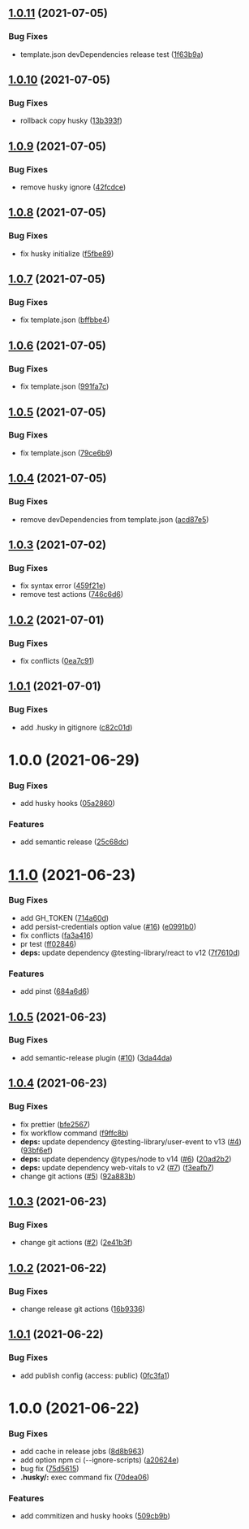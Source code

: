 ## [1.0.11](https://github.com/teamlycl/cra-template/compare/v1.0.10...v1.0.11) (2021-07-05)


### Bug Fixes

* template.json devDependencies release test ([1f63b9a](https://github.com/teamlycl/cra-template/commit/1f63b9a86501b294412239dca72c36f836f9a1d6))

## [1.0.10](https://github.com/teamlycl/cra-template/compare/v1.0.9...v1.0.10) (2021-07-05)


### Bug Fixes

* rollback copy husky ([13b393f](https://github.com/teamlycl/cra-template/commit/13b393f27fdfbbf1c71c0aaccb5d2953824dcd4c))

## [1.0.9](https://github.com/teamlycl/cra-template/compare/v1.0.8...v1.0.9) (2021-07-05)


### Bug Fixes

* remove husky ignore ([42fcdce](https://github.com/teamlycl/cra-template/commit/42fcdceb1a6c9ae57027997eaa83aca4bcfc90b6))

## [1.0.8](https://github.com/teamlycl/cra-template/compare/v1.0.7...v1.0.8) (2021-07-05)


### Bug Fixes

* fix husky initialize ([f5fbe89](https://github.com/teamlycl/cra-template/commit/f5fbe898809273ed06d117ebb5423bc2c2274ac0))

## [1.0.7](https://github.com/teamlycl/cra-template/compare/v1.0.6...v1.0.7) (2021-07-05)


### Bug Fixes

* fix template.json ([bffbbe4](https://github.com/teamlycl/cra-template/commit/bffbbe442da9949f1cb11c64717648d63e33e930))

## [1.0.6](https://github.com/teamlycl/cra-template/compare/v1.0.5...v1.0.6) (2021-07-05)


### Bug Fixes

* fix template.json ([991fa7c](https://github.com/teamlycl/cra-template/commit/991fa7c8c3a3ea9da831b88b275b8bee8a25d393))

## [1.0.5](https://github.com/teamlycl/cra-template/compare/v1.0.4...v1.0.5) (2021-07-05)


### Bug Fixes

* fix template.json ([79ce6b9](https://github.com/teamlycl/cra-template/commit/79ce6b993b49e2ef3bfb934bdc7d39dab22a1412))

## [1.0.4](https://github.com/teamlycl/cra-template/compare/v1.0.3...v1.0.4) (2021-07-05)


### Bug Fixes

* remove devDependencies from template.json ([acd87e5](https://github.com/teamlycl/cra-template/commit/acd87e5ad50bcaa40766a8e8c8c6075e30c75d64))

## [1.0.3](https://github.com/teamlycl/cra-template/compare/v1.0.2...v1.0.3) (2021-07-02)


### Bug Fixes

* fix syntax error ([459f21e](https://github.com/teamlycl/cra-template/commit/459f21e31afa8b2e86a992dffdc21569d9df28cc))
* remove test actions ([746c6d6](https://github.com/teamlycl/cra-template/commit/746c6d6d6bee06d9068462ae496a172efeccecd0))

## [1.0.2](https://github.com/teamlycl/cra-template/compare/v1.0.1...v1.0.2) (2021-07-01)


### Bug Fixes

* fix conflicts ([0ea7c91](https://github.com/teamlycl/cra-template/commit/0ea7c91509fc3e1bf61930725649737e5114adcb))

## [1.0.1](https://github.com/teamlycl/cra-template/compare/v1.0.0...v1.0.1) (2021-07-01)


### Bug Fixes

* add .husky in gitignore ([c82c01d](https://github.com/teamlycl/cra-template/commit/c82c01dabbe8edb7fe92889b5ef86afd21683799))

# 1.0.0 (2021-06-29)


### Bug Fixes

* add husky hooks ([05a2860](https://github.com/teamlycl/cra-template/commit/05a2860cb219a6aed95e71c9439b4e1b957610e8))


### Features

* add semantic release ([25c68dc](https://github.com/teamlycl/cra-template/commit/25c68dcaec1622f7c2fb3719b0e046f2f7b3c2a8))

# [1.1.0](https://github.com/teamlycl/react-template/compare/v1.0.5...v1.1.0) (2021-06-23)


### Bug Fixes

* add GH_TOKEN ([714a60d](https://github.com/teamlycl/react-template/commit/714a60dae727068c7f09dac0963e7fcedb6944ea))
* add persist-credentials option value ([#16](https://github.com/teamlycl/react-template/issues/16)) ([e0991b0](https://github.com/teamlycl/react-template/commit/e0991b0d3207ebbeeddc71ed75222e25724ba7ca))
* fix conflicts ([fa3a416](https://github.com/teamlycl/react-template/commit/fa3a4163a0ca5e1cd234cfa61ab132312b270c42))
* pr test ([ff02846](https://github.com/teamlycl/react-template/commit/ff028460f6b5bc9fe536581b3af7ba32b35c0442))
* **deps:** update dependency @testing-library/react to v12 ([7f7610d](https://github.com/teamlycl/react-template/commit/7f7610de7b196cfcd9a55170d699adbf6f738d66))


### Features

* add pinst ([684a6d6](https://github.com/teamlycl/react-template/commit/684a6d60094c1d5f74b386719a8577845162023b))

## [1.0.5](https://github.com/teamlycl/react-template/compare/v1.0.4...v1.0.5) (2021-06-23)


### Bug Fixes

* add semantic-release plugin ([#10](https://github.com/teamlycl/react-template/issues/10)) ([3da44da](https://github.com/teamlycl/react-template/commit/3da44da262d3a8a244909d7d567bb9b3880d3e7d))

## [1.0.4](https://github.com/teamlycl/react-template/compare/v1.0.3...v1.0.4) (2021-06-23)


### Bug Fixes

* fix prettier ([bfe2567](https://github.com/teamlycl/react-template/commit/bfe2567dc8aebab55740789e0fd3ffd9423bf7ac))
* fix workflow command ([f9ffc8b](https://github.com/teamlycl/react-template/commit/f9ffc8bf98ca9d756403b659e094608eb0ea4c71))
* **deps:** update dependency @testing-library/user-event to v13 ([#4](https://github.com/teamlycl/react-template/issues/4)) ([93bf6ef](https://github.com/teamlycl/react-template/commit/93bf6ef94cbcdd4a5fbf508c9179bb75f18388b9))
* **deps:** update dependency @types/node to v14 ([#6](https://github.com/teamlycl/react-template/issues/6)) ([20ad2b2](https://github.com/teamlycl/react-template/commit/20ad2b2a2fa0ab4c02957417e796623afb66bff9))
* **deps:** update dependency web-vitals to v2 ([#7](https://github.com/teamlycl/react-template/issues/7)) ([f3eafb7](https://github.com/teamlycl/react-template/commit/f3eafb72304437e06c938d36241d7752a05fe395))
* change git actions ([#5](https://github.com/teamlycl/react-template/issues/5)) ([92a883b](https://github.com/teamlycl/react-template/commit/92a883bba9b0518e4ff931e37c95a83503baf670))

## [1.0.3](https://github.com/teamlycl/react-template/compare/v1.0.2...v1.0.3) (2021-06-23)


### Bug Fixes

* change git actions ([#2](https://github.com/teamlycl/react-template/issues/2)) ([2e41b3f](https://github.com/teamlycl/react-template/commit/2e41b3f88d88763fd5db16394adeab500a5f86a8))

## [1.0.2](https://github.com/teamlycl/react-template/compare/v1.0.1...v1.0.2) (2021-06-22)


### Bug Fixes

* change release git actions ([16b9336](https://github.com/teamlycl/react-template/commit/16b9336d0d5e89091659a5402554a0a03ecf4140))

## [1.0.1](https://github.com/teamlycl/react-template/compare/v1.0.0...v1.0.1) (2021-06-22)


### Bug Fixes

* add publish config (access: public) ([0fc3fa1](https://github.com/teamlycl/react-template/commit/0fc3fa179d02c6c224fdcfdd9ae4888f842f70a2))

# 1.0.0 (2021-06-22)


### Bug Fixes

* add cache in release jobs ([8d8b963](https://github.com/teamlycl/react-template/commit/8d8b9632a9ecc8b93a1248ad1d1f049a30928801))
* add option npm ci (--ignore-scripts) ([a20624e](https://github.com/teamlycl/react-template/commit/a20624ee31399c0e4fa97b8b7d2cfbcf1103e9e6))
* bug fix ([75d5615](https://github.com/teamlycl/react-template/commit/75d56157a45f8f295ad45892592964ea70dee93e))
* **.husky/:** exec command fix ([70dea06](https://github.com/teamlycl/react-template/commit/70dea066ccf7f189fe85a7af3845327b004cc01b))


### Features

* add commitizen and husky hooks ([509cb9b](https://github.com/teamlycl/react-template/commit/509cb9b982069184883e812fd1758e3384090f5a))
